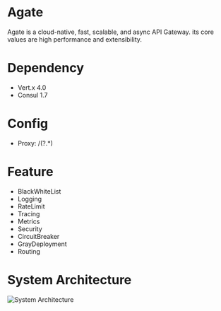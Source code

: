 # Agate
Agate is a cloud-native, fast, scalable, and async API Gateway. its core values are high performance and extensibility.

# Dependency
- Vert.x 4.0
- Consul 1.7

# Config
- Proxy: /(?<url>.*)

# Feature
- BlackWhiteList
- Logging
- RateLimit
- Tracing
- Metrics
- Security
- CircuitBreaker
- GrayDeployment
- Routing

# System Architecture
![System Architecture](https://github.com/dinstone/agate/wiki/imgs/arch00.png)
